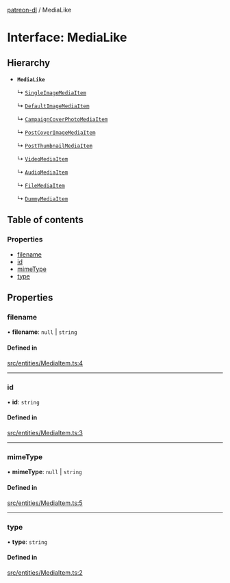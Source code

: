 [patreon-dl](../README.md) / MediaLike

# Interface: MediaLike

## Hierarchy

- **`MediaLike`**

  ↳ [`SingleImageMediaItem`](SingleImageMediaItem.md)

  ↳ [`DefaultImageMediaItem`](DefaultImageMediaItem.md)

  ↳ [`CampaignCoverPhotoMediaItem`](CampaignCoverPhotoMediaItem.md)

  ↳ [`PostCoverImageMediaItem`](PostCoverImageMediaItem.md)

  ↳ [`PostThumbnailMediaItem`](PostThumbnailMediaItem.md)

  ↳ [`VideoMediaItem`](VideoMediaItem.md)

  ↳ [`AudioMediaItem`](AudioMediaItem.md)

  ↳ [`FileMediaItem`](FileMediaItem.md)

  ↳ [`DummyMediaItem`](DummyMediaItem.md)

## Table of contents

### Properties

- [filename](MediaLike.md#filename)
- [id](MediaLike.md#id)
- [mimeType](MediaLike.md#mimetype)
- [type](MediaLike.md#type)

## Properties

### filename

• **filename**: ``null`` \| `string`

#### Defined in

[src/entities/MediaItem.ts:4](https://github.com/patrickkfkan/patreon-dl/blob/53a3978/src/entities/MediaItem.ts#L4)

___

### id

• **id**: `string`

#### Defined in

[src/entities/MediaItem.ts:3](https://github.com/patrickkfkan/patreon-dl/blob/53a3978/src/entities/MediaItem.ts#L3)

___

### mimeType

• **mimeType**: ``null`` \| `string`

#### Defined in

[src/entities/MediaItem.ts:5](https://github.com/patrickkfkan/patreon-dl/blob/53a3978/src/entities/MediaItem.ts#L5)

___

### type

• **type**: `string`

#### Defined in

[src/entities/MediaItem.ts:2](https://github.com/patrickkfkan/patreon-dl/blob/53a3978/src/entities/MediaItem.ts#L2)
